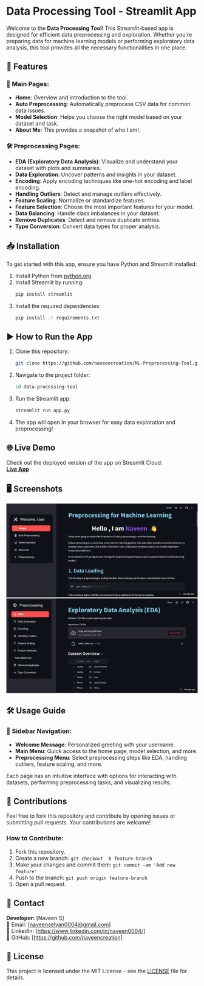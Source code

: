 # Data Processing Tool - Streamlit App

Welcome to the **Data Processing Tool**! This Streamlit-based app is designed for efficient data preprocessing and exploration. Whether you're preparing data for machine learning models or performing exploratory data analysis, this tool provides all the necessary functionalities in one place.

## 🚀 Features

### 📌 Main Pages:
- **Home**: Overview and introduction to the tool.
- **Auto Preprocessing**: Automatically preprocess CSV data for common data issues.
- **Model Selection**: Helps you choose the right model based on your dataset and task.
- **About Me**: This provides a snapshot of who I am!.

### 🛠 Preprocessing Pages:
- **EDA (Exploratory Data Analysis)**: Visualize and understand your dataset with plots and summaries.
- **Data Exploration**: Uncover patterns and insights in your dataset.
- **Encoding**: Apply encoding techniques like one-hot encoding and label encoding.
- **Handling Outliers**: Detect and manage outliers effectively.
- **Feature Scaling**: Normalize or standardize features.
- **Feature Selection**: Choose the most important features for your model.
- **Data Balancing**: Handle class imbalances in your dataset.
- **Remove Duplicates**: Detect and remove duplicate entries.
- **Type Conversion**: Convert data types for proper analysis.

## 📥 Installation

To get started with this app, ensure you have Python and Streamlit installed:

1. Install Python from [python.org](https://www.python.org/).
2. Install Streamlit by running:
   ```bash
   pip install streamlit
   ```
3. Install the required dependencies:
   ```bash
   pip install -r requirements.txt
   ```

## ▶️ How to Run the App

1. Clone this repository:
   ```bash
   git clone https://github.com/naveencreation/ML-Preprocessing-Tool.git
   ```
2. Navigate to the project folder:
   ```bash
   cd data-processing-tool
   ```
3. Run the Streamlit app:
   ```bash
   streamlit run app.py
   ```
4. The app will open in your browser for easy data exploration and preprocessing!

## 🌐 Live Demo
Check out the deployed version of the app on Streamlit Cloud:  
[**Live App**](https://ml-preprocessing-tool-naveen0004.streamlit.app/)

## 🖥 Screenshots

![Home Page](Screenshots/home.png)  
![Preprocessing Page](Screenshots/preprocessing.png)    

## 🛠 Usage Guide

### 📌 Sidebar Navigation:
- **Welcome Message**: Personalized greeting with your username.
- **Main Menu**: Quick access to the home page, model selection, and more.
- **Preprocessing Menu**: Select preprocessing steps like EDA, handling outliers, feature scaling, and more.

Each page has an intuitive interface with options for interacting with datasets, performing preprocessing tasks, and visualizing results.

## 🤝 Contributions

Feel free to fork this repository and contribute by opening issues or submitting pull requests. Your contributions are welcome!

### How to Contribute:
1. Fork this repository.
2. Create a new branch: `git checkout -b feature-branch`
3. Make your changes and commit them: `git commit -am 'Add new feature'`
4. Push to the branch: `git push origin feature-branch`
5. Open a pull request.

## 📩 Contact

**Developer:** [Naveen S]  
📧 Email: [naveenselvan0004@gmail.com]  
🔗 LinkedIn: [https://www.linkedin.com/in/naveen0004/]  
🐙 GitHub: [https://github.com/naveencreation]

## 📜 License

This project is licensed under the MIT License - see the [LICENSE](LICENSE) file for details.
